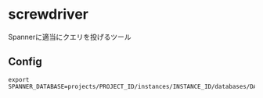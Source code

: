 # screwdriver
Spannerに適当にクエリを投げるツール

## Config

```
export SPANNER_DATABASE=projects/PROJECT_ID/instances/INSTANCE_ID/databases/DATABASE_ID
```